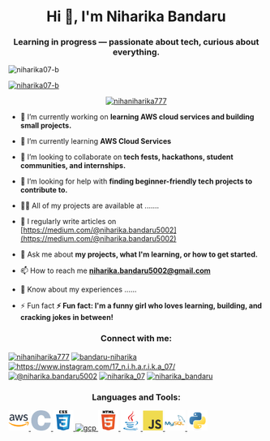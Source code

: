<h1 align="center">Hi 👋, I'm Niharika Bandaru</h1>
<h3 align="center">Learning in progress — passionate about tech, curious about everything.</h3>

<p align="left"> <img src="https://komarev.com/ghpvc/?username=niharika07-b&label=Profile%20views&color=0e75b6&style=flat" alt="niharika07-b" /> </p>

<p align="left"> <a href="https://github.com/ryo-ma/github-profile-trophy"><img src="https://github-profile-trophy.vercel.app/?username=niharika07-b" alt="niharika07-b" /></a> </p>

<p align="middle"> <a href="https://twitter.com/nihaniharika777" target="blank"><img src="https://img.shields.io/twitter/follow/nihaniharika777?logo=twitter&style=for-the-badge" alt="nihaniharika777" /></a> </p>

- 🔭 I’m currently working on **learning AWS cloud services and building small projects.**

- 🌱 I’m currently learning **AWS Cloud Services**

- 👯 I’m looking to collaborate on **tech fests, hackathons, student communities, and internships.**

- 🤝 I’m looking for help with **finding beginner-friendly tech projects to contribute to.**

- 👨‍💻 All of my projects are available at .......

- 📝 I regularly write articles on [https://medium.com/@niharika.bandaru5002](https://medium.com/@niharika.bandaru5002)

- 💬 Ask me about **my projects, what I'm learning, or how to get started.**

- 📫 How to reach me **niharika.bandaru5002@gmail.com**

- 📄 Know about my experiences ......

- ⚡ Fun fact **⚡ Fun fact: I'm a funny girl who loves learning, building, and cracking jokes in between!**

<h3 align="middle">Connect with me:</h3>
<p align="left">
<a href="https://twitter.com/nihaniharika777" target="blank"><img align="center" src="https://raw.githubusercontent.com/rahuldkjain/github-profile-readme-generator/master/src/images/icons/Social/twitter.svg" alt="nihaniharika777" height="30" width="40" /></a>
<a href="https://linkedin.com/in/bandaru-niharika" target="blank"><img align="center" src="https://raw.githubusercontent.com/rahuldkjain/github-profile-readme-generator/master/src/images/icons/Social/linked-in-alt.svg" alt="bandaru-niharika" height="30" width="40" /></a>
<a href="https://instagram.com/https://www.instagram.com/17_n.i.h.a.r.i.k.a_07/" target="blank"><img align="center" src="https://raw.githubusercontent.com/rahuldkjain/github-profile-readme-generator/master/src/images/icons/Social/instagram.svg" alt="https://www.instagram.com/17_n.i.h.a.r.i.k.a_07/" height="30" width="40" /></a>
<a href="https://medium.com/@niharika.bandaru5002" target="blank"><img align="center" src="https://raw.githubusercontent.com/rahuldkjain/github-profile-readme-generator/master/src/images/icons/Social/medium.svg" alt="@niharika.bandaru5002" height="30" width="40" /></a>
<a href="https://www.hackerrank.com/niharika_07" target="blank"><img align="center" src="https://raw.githubusercontent.com/rahuldkjain/github-profile-readme-generator/master/src/images/icons/Social/hackerrank.svg" alt="niharika_07" height="30" width="40" /></a>
<a href="https://www.leetcode.com/niharika_bandaru" target="blank"><img align="center" src="https://raw.githubusercontent.com/rahuldkjain/github-profile-readme-generator/master/src/images/icons/Social/leet-code.svg" alt="niharika_bandaru" height="30" width="40" /></a>
</p>

<h3 align="middle">Languages and Tools:</h3>
<p align="left"> <a href="https://aws.amazon.com" target="_blank" rel="noreferrer"> <img src="https://raw.githubusercontent.com/devicons/devicon/master/icons/amazonwebservices/amazonwebservices-original-wordmark.svg" alt="aws" width="40" height="40"/> </a> <a href="https://www.cprogramming.com/" target="_blank" rel="noreferrer"> <img src="https://raw.githubusercontent.com/devicons/devicon/master/icons/c/c-original.svg" alt="c" width="40" height="40"/> </a> <a href="https://www.w3schools.com/css/" target="_blank" rel="noreferrer"> <img src="https://raw.githubusercontent.com/devicons/devicon/master/icons/css3/css3-original-wordmark.svg" alt="css3" width="40" height="40"/> </a> <a href="https://cloud.google.com" target="_blank" rel="noreferrer"> <img src="https://www.vectorlogo.zone/logos/google_cloud/google_cloud-icon.svg" alt="gcp" width="40" height="40"/> </a> <a href="https://www.w3.org/html/" target="_blank" rel="noreferrer"> <img src="https://raw.githubusercontent.com/devicons/devicon/master/icons/html5/html5-original-wordmark.svg" alt="html5" width="40" height="40"/> </a> <a href="https://www.java.com" target="_blank" rel="noreferrer"> <img src="https://raw.githubusercontent.com/devicons/devicon/master/icons/java/java-original.svg" alt="java" width="40" height="40"/> </a> <a href="https://developer.mozilla.org/en-US/docs/Web/JavaScript" target="_blank" rel="noreferrer"> <img src="https://raw.githubusercontent.com/devicons/devicon/master/icons/javascript/javascript-original.svg" alt="javascript" width="40" height="40"/> </a> <a href="https://www.mysql.com/" target="_blank" rel="noreferrer"> <img src="https://raw.githubusercontent.com/devicons/devicon/master/icons/mysql/mysql-original-wordmark.svg" alt="mysql" width="40" height="40"/> </a> <a href="https://www.python.org" target="_blank" rel="noreferrer"> <img src="https://raw.githubusercontent.com/devicons/devicon/master/icons/python/python-original.svg" alt="python" width="40" height="40"/> </a> </p>



